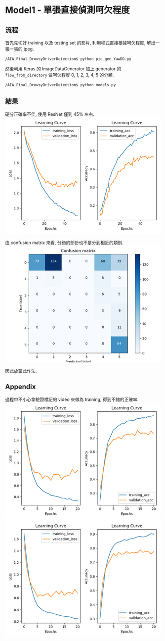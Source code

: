 # Model1 - 單張直接偵測呵欠程度

## 流程
首先先切好 training 以及 testing set 的影片, 利用程式直接根據呵欠程度, 解出一張一張的 jpeg.
```
/AIA_Final_DrowsyDriverDetection$ python pic_gen_YawDD.py
```

然後利用 Keras 的 ImageDataGenerator 加上 generator 的 ``flow_from_directory`` 做呵欠程度 0, 1, 2, 3, 4, 5 的分類.
```
/AIA_Final_DrowsyDriverDetection$ python models.py
```

## 結果
硬分正確率不佳, 使用 ResNet 僅到 45% 左右.
![ResNet 直接分類只到 45%](result/ResNet50_1_loss_1.283_acc_0.470.png)

由 confusion matrix 來看, 分錯的部份也不是分到相近的類別.
![1-MaleSunGlasses-Yawning_cm.png](result/1-MaleSunGlasses-Yawning_cm.png)

因此放棄此作法.


## Appendix
過程中不小心拿驗證標記的 video 來做為 training, 得到不錯的正確率.
![ResNet 可達 72%](result/ResNet50_1_loss_0.692_acc_0.727.png)
![Xception 可達 77%](result/xception_1_loss_0.619_acc_0.776.png)
